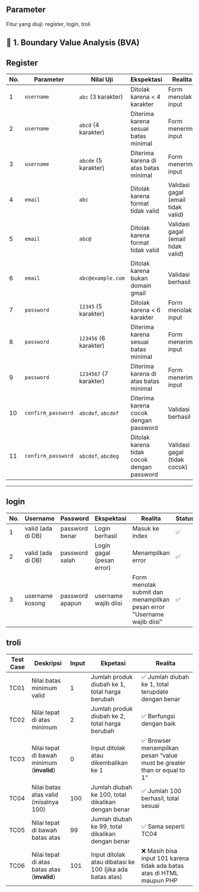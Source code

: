 
## Parameter

Fitur yang diuji: register, login, troli

## 🧪 1. Boundary Value Analysis (BVA)
## Register
| No. | Parameter          | Nilai Uji              | Ekspektasi                                 | Realita                            | Status |
| --- | ------------------ | ---------------------- | ------------------------------------------ | ---------------------------------- | ------ |
| 1   | `username`         | `abc` (3 karakter)     | Ditolak karena < 4 karakter                | Form menolak input                 | ✅      |
| 2   | `username`         | `abcd` (4 karakter)    | Diterima karena sesuai batas minimal       | Form menerima input                | ✅      |
| 3   | `username`         | `abcde` (5 karakter)   | Diterima karena di atas batas minimal      | Form menerima input                | ✅      |
| 4   | `email`            | `abc`                  | Ditolak karena format tidak valid          | Validasi gagal (email tidak valid) | ✅      |
| 5   | `email`            | `abc@`                 | Ditolak karena format tidak valid          | Validasi gagal (email tidak valid) | ✅      |
| 6   | `email`            | `abc@example.com`      | Ditolak karena bukan domain gmail          | Validasi berhasil                  | ❌      |
| 7   | `password`         | `12345` (5 karakter)   | Ditolak karena < 6 karakter                | Form menolak input                 | ✅      |
| 8   | `password`         | `123456` (6 karakter)  | Diterima karena sesuai batas minimal       | Form menerima input                | ✅      |
| 9   | `password`         | `1234567` (7 karakter) | Diterima karena di atas batas minimal      | Form menerima input                | ✅      |
| 10  | `confirm_password` | `abcdef`, `abcdef`     | Diterima karena cocok dengan password      | Validasi berhasil                  | ✅      |
| 11  | `confirm_password` | `abcdef`, `abcdeg`     | Ditolak karena tidak cocok dengan password | Validasi gagal (tidak cocok)       | ✅      |


---
## login
| No. | Username           | Password        | Ekspektasi                | Realita            | Status |
| --- | ------------------ | --------------- | ------------------------- | ------------------ | ------ |
| 1   | valid (ada di DB)  | password benar  | Login berhasil            | Masuk ke index     | ✅      |
| 2   | valid (ada di DB)  | password salah  | Login gagal (pesan error) | Menampilkan error  | ✅      |
| 3   | username kosong    | password apapun | username wajib diisi      | Form menolak submit dan menampilkan pesan error "Username wajib diisi" | ✅ |


## troli
| **Test Case** | **Deskripsi**                                | Input            | **Ekpetasi**                                            | **Realita**                                          |
| ------------- | -------------------------------------------- | -------------------- | -------------------------------------------------------- | ---------------------------------------------------------------------- |
| TC01          | Nilai batas minimum valid                    | 1                    | Jumlah produk diubah ke 1, total harga berubah           | ✅ Jumlah diubah ke 1, total terupdate dengan benar                     |
| TC02          | Nilai tepat di atas minimum                  | 2                    | Jumlah produk diubah ke 2, total harga berubah           | ✅ Berfungsi dengan baik                                                |
| TC03          | Nilai tepat di bawah minimum (**invalid**)   | 0                    | Input ditolak atau dikembalikan ke 1                     | ✅ Browser menampilkan pesan “value must be greater than or equal to 1” |
| TC04          | Nilai batas atas valid (misalnya 100)        | 100                  | Jumlah diubah ke 100, total dikalikan dengan benar       | ✅ Jumlah 100 berhasil, total sesuai                                    |
| TC05          | Nilai tepat di bawah batas atas              | 99                   | Jumlah diubah ke 99, total dikalikan dengan benar        | ✅ Sama seperti TC04                                                    |
| TC06          | Nilai tepat di atas batas atas (**invalid**) | 101                  | Input ditolak atau dibatasi ke 100 (jika ada batas atas) | ❌ Masih bisa input 101 karena tidak ada batas atas di HTML maupun PHP |

